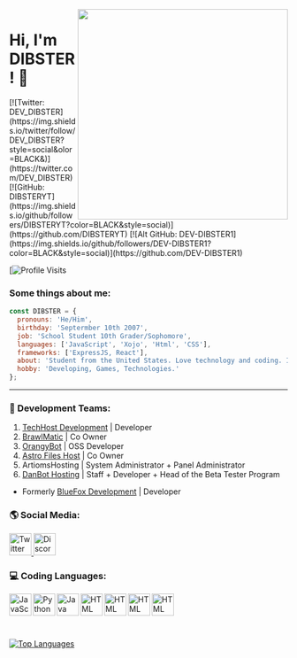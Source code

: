 <img src="https://github-readme-stats.vercel.app/api?username=DIBSTERYT&show_icons=true&theme=tokyonight" align="right" width="380">
<h1> Hi, I'm DIBSTER! 👋</h1>
[![Twitter: DEV_DIBSTER](https://img.shields.io/twitter/follow/DEV_DIBSTER?style=social&olor=BLACK&)](https://twitter.com/DEV_DIBSTER)
[![GitHub: DIBSTERYT](https://img.shields.io/github/followers/DIBSTERYT?color=BLACK&style=social)](https://github.com/DIBSTERYT)
[![Alt GitHub: DEV-DIBSTER1](https://img.shields.io/github/followers/DEV-DIBSTER1?color=BLACK&style=social)](https://github.com/DEV-DIBSTER1)

[![Profile Visits](https://komarev.com/ghpvc/?username=DIBSTERYT")

### Some things about me:

```js
const DIBSTER = {
  pronouns: 'He/Him',
  birthday: 'Septermber 10th 2007',
  job: 'School Student 10th Grader/Sophomore',
  languages: ['JavaScript', 'Xojo', 'Html', 'CSS'],
  frameworks: ['ExpressJS, React'],
  about: 'Student from the United States. Love technology and coding. I make sites and Discord Bots.',
  hobby: 'Developing, Games, Technologies.'
};
```
---

### 💼 Development Teams:

1. [TechHost Development](https://github.com/TechHost-Development) | Developer
2. [BrawlMatic](https://github.com/BrawlMatic) | Co Owner
3. [OrangyBot](https://github.com/OrangyBot) | OSS Developer
4. [Astro Files Host](https://github.com/Astro-File-Host) | Co Owner
5. ArtiomsHosting | System Administrator + Panel Administrator
6. [DanBot Hosting](https://github.com/DanBot-Hosting) | Staff + Developer + Head of the Beta Tester Program

- Formerly [BlueFox Development](https://github.com/BlueFox-Development) | Developer

### 🌎 Social Media:

<a target="_blank" href="https://twitter.com/DEV_DIBSTER">
	<img title="Twitter" alt="Twitter" width="40px" src="https://i.imgur.com/o8oo7J3.png">
</a>

<a target="_blank" href="https://discord.com/users/757296951925538856">
	<img title="Discord" alt="Discord" width="40px" src="https://i.imgur.com/n5C5PKl.png">
</a>

### 💻 Coding Languages:

<img align="left" alt="JavaScript" width="40px" src="https://cdn.worldvectorlogo.com/logos/javascript-1.svg"/>
<img align="left" alt="Python" width="40px" src="https://cdn.worldvectorlogo.com/logos/python-5.svg"/>
<img align="left" alt="Java" width="40px" src="https://cdn-icons-png.flaticon.com/512/311/311357.png"/>
<img align="left" alt="HTML" width="40px" src="https://cdn.worldvectorlogo.com/logos/html-1.svg"/>
<img align="left" alt="HTML" width="40px" src="https://cdn.worldvectorlogo.com/logos/css-3.svg"/>
<img align="left" alt="HTML" width="40px" src="https://brandlogos.net/wp-content/uploads/2022/01/c-brandlogo.net_.png"/>
<img align="left" alt="HTML" width="40px" src="https://upload.wikimedia.org/wikipedia/commons/1/15/Xojo_Company_Logo.png"/>

<br>
<br>
<br>
<br>

[![Top Languages](https://github-readme-stats.vercel.app/api/top-langs/?username=DIBSTERYT&langs_count=6&theme=tokyonight)](https://github.com/DIBSTERYT/github-readme-stats)

